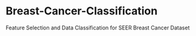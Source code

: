 # Breast-Cancer-Classification
Feature Selection and Data Classification for SEER Breast Cancer Dataset
